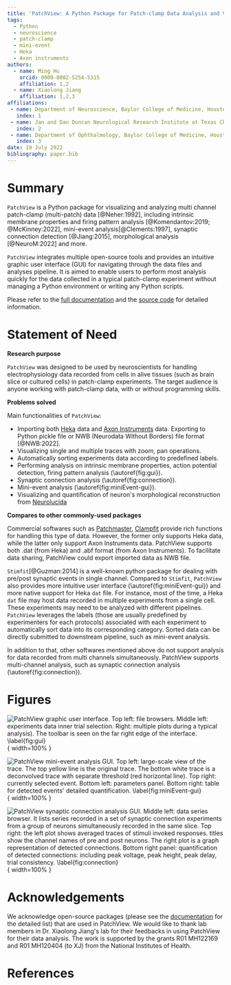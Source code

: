 ```yaml
---
title: 'PatchView: A Python Package for Patch-clamp Data Analysis and Visualization'
tags:
  - Python
  - neuroscience
  - patch-clamp
  - mini-event
  - Heka
  - Axon instruments
authors:
  - name: Ming Hu
    orcid: 0000-0002-5254-5315
    affiliation: 1,2
  - name: Xiaolong Jiang
    affiliation: 1,2,3
affiliations:
 - name: Department of Neuroscience, Baylor College of Medicine, Houston, TX
   index: 1
 - name: Jan and Dan Duncan Neurological Research Institute at Texas Children’s Hospital, Houston,TX, USA
   index: 2
 - name: Department of Ophthalmology, Baylor College of Medicine, Houston, TX
   index: 3
date: 19 July 2022
bibliography: paper.bib
---
```


# Summary

``PatchView`` is a Python package for visualizing and analyzing multi channel patch-clamp (multi-patch) data [@Neher:1992], including intrinsic membrane properties and firing pattern analysis [@Komendantov:2019; @McKinney:2022], mini-event analysis[@Clements:1997], synaptic connection detection [@Jiang:2015], morphological analysis [@NeuroM:2022] and more. 

``PatchView`` integrates multiple open-source tools and provides an intuitive graphic user interface (GUI)  for navigating through the data files and analyses pipeline. It is aimed to enable users to perform most analysis quickly for the data collected in a typical patch-clamp experiment without managing a Python environment or writing any Python scripts.

Please refer to the [full documentation](https://patchview-doc.readthedocs.io/en/latest/) and the [source code](https://github.com/ZeitgeberH/patchview) for detailed information.

# Statement of Need
**Research purpose**

 ``PatchView`` was designed to be used by neuroscientists for handling electrophysiology data recorded from cells in alive tissues (such as brain slice or cultured cells) in patch-clamp experiments. The target audience is anyone working with patch-clamp data, with or without programming skills. 

**Problems solved**

 Main functionalities of ``PatchView``:

* Importing both [Heka](https://www.heka.com/about/about_main.html#smart-ephys) data and [Axon Instruments](https://www.moleculardevices.com/products/axon-patch-clamp-system#gref) data. Exporting to Python pickle file or NWB (Neurodata Without Borders) file format [@NWB:2022].
* Visualizing single and multiple traces with zoom, pan operations.
* Automatically sorting experiments data according to predefined labels.
* Performing analysis on intrinsic membrane properties, action potential detection, firing pattern analysis  (\autoref{fig:gui}).
* Synaptic connection analysis (\autoref{fig:connection}).
* Mini-event analysis (\autoref{fig:miniEvent-gui}).
* Visualizing and quantification of neuron's morphological reconstruction from [Neurolucida](https://www.mbfbioscience.com/neurolucida360)

**Compares to other commonly-used packages** 

Commercial softwares such as [Patchmaster](https://www.heka.com/downloads/downloads_main.html#down_patchmaster_next), [Clampfit](https://www.moleculardevices.com/products/axon-patch-clamp-system/acquisition-and-analysis-software/pclamp-software-suite#Overview) provide rich functions for handling this type of data. However, the former only supports Heka data, while the latter only support Axon Instruments data. PatchView supports both .dat (from Heka) and .abf format (from Axon Instruments). To facilitate data sharing, PatchView could export imported data as NWB file. 

``Stimfit``[@Guzman:2014] is a well-known python package for dealing with pre/post synaptic events in single channel. Compared to ``Stimfit``, ``PatchView`` also provides more intuitive user interface (\autoref{fig:miniEvent-gui}) and more native support for Heka ``dat`` file. For instance, most of the time, a Heka ``dat`` file may host data recorded in multiple experiments from a single cell. These experiments may need to be analyzed with different pipelines. ``PatchView`` leverages the labels (those are usually predefined by experimenters for each protocols) associated with each experiment to automatically sort data into its corresponding category. Sorted data can be directly submitted to downstream pipeline, such as mini-event analysis. 

In addition to that, other softwares mentioned above do not support analysis for data recorded from multi channels simultaneously. PatchView supports multi-channel analysis, such as synaptic connection analysis (\autoref{fig:connection}). 

# Figures

![`PatchView` graphic user interface. Top left: file browsers. Middle left: experiments data inner trial selection.
Right: multiple plots during a typical analysis). The toolbar is seen on the far right edge of the interface.
\label{fig:gui}](gui.png){ width=100% }

![`PatchView` mini-event analysis GUI. Top left: large-scale view of the trace. The top yellow line is the original trace. The bottom white trace is a deconvolved trace with separate threshold (red horizontal line). Top right: currently selected event. Bottom left: parameters panel. Bottom right: table for detected events' detailed quantification. 
\label{fig:miniEvent-gui}](event.png){ width=100% }

![`PatchView` synaptic connection analysis GUI. Middle left: data series browser. It lists series recorded in a set of synaptic connection experiments from a group of neurons simultaneously recorded in the same slice. Top right: the left plot shows averaged traces of stimuli invoked responses. titles show the channel names of pre and post neurons. The right plot is a graph representation of detected connections. Bottom right panel: quantification of detected connections: including peak voltage, peak height, peak delay, trial consistency. 
\label{fig:connection}](connection.png){ width=100% }

# Acknowledgements

We acknowledge open-source packages (please see the [documentation]((https://patchview-doc.readthedocs.io/en/latest/)) for the detailed list) that are used in PatchView. We would like to thank lab members in Dr. Xiaolong Jiang's lab for their feedbacks in using PatchView for their data analysis. The work is supported by the grants R01 MH122169 and R01 MH120404 (to XJ) from the National Institutes of Health.

# References
